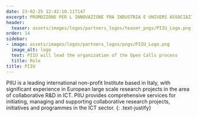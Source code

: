 ```yaml
---
date: 23-02-25 12:42:10.117147
excerpt: PROMOZIONE PER L INNOVAZIONE FRA INDUSTRIA E UNIVERS ASSOCIAZIONE
header:
  teaser: assets/images/logos/partners_logos/teaser_pngs/PIIU_Logo.png
order: 14
sidebar:
- image: assets/images/logos/partners_logos/pngs/PIIU_Logo.png
  image_alt: logo
  text: PIIU will lead the organization of the Open Calls process
  title: Role
title: PIIU
---
```

PIIU is a leading international non-profit Institute based in Italy, with significant experience in European large scale research projects in the area of collaborative R&D in ICT. PIIU provides comprehensive services for initiating, managing and supporting collaborative research projects, initiatives and programmes in the ICT sector.
{: .text-justify}
